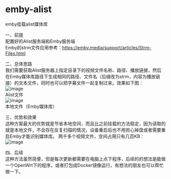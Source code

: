 # emby-alist
emby挂载alist媒体库  


一、前提  
配置好的Alist服务端和Emby服务端  
Emby的strm文件应用参考：https://emby.media/support/articles/Strm-Files.html  


二、总体思路  
我们需要获取Alist服务器上指定目录下的视频文件名称、路径、播放链接，然后在Emby媒体库路径下生成相同的路径、文件名（后缀改为strm，内容为播放链接）的文本文件，同时也可以把字幕文件一起复制过来。效果如下图：  
 ![image](https://github.com/xtxt19931207/emby-alist/blob/main/1.png)  
          Alist文件  
 ![image](https://github.com/xtxt19931207/emby-alist/blob/main/2.png)  
          本地文件（Emby媒体库） 

          
三、优势和效果  
这种方案最大的优势就是节省本地空间，而且比之前挂载的方法稳定，因为读取的就是本地文件，不会存在反复扫描的情况，设备重启后也不用担心掉盘或者需要重启Emby才能识别媒体库。
两千多个视频文件，空间占用只有几百KB：  
![image](https://github.com/xtxt19931207/emby-alist/blob/main/3.png)  


四、后续  
这种方法虽然简便，但是每次更新都需要在电脑上点下程序，后续的的想法是能做一个OpenWrt下的程序，或者打包成Docker镜像运行，有想法的朋友也可以帮忙做一下。
